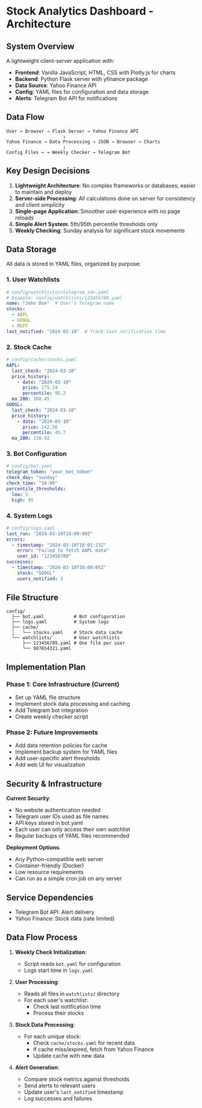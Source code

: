 # Stock Analytics Dashboard - Architecture

## System Overview

A lightweight client-server application with:
- **Frontend**: Vanilla JavaScript, HTML, CSS with Plotly.js for charts
- **Backend**: Python Flask server with yfinance package
- **Data Source**: Yahoo Finance API
- **Config**: YAML files for configuration and data storage
- **Alerts**: Telegram Bot API for notifications

## Data Flow
```
User → Browser → Flask Server → Yahoo Finance API
                     ↓
Yahoo Finance → Data Processing → JSON → Browser → Charts
                     ↓
Config Files ← → Weekly Checker → Telegram Bot
```

## Key Design Decisions

1. **Lightweight Architecture**: No complex frameworks or databases; easier to maintain and deploy
2. **Server-side Processing**: All calculations done on server for consistency and client simplicity
3. **Single-page Application**: Smoother user experience with no page reloads
4. **Simple Alert System**: 5th/95th percentile thresholds only
5. **Weekly Checking**: Sunday analysis for significant stock movements

## Data Storage

All data is stored in YAML files, organized by purpose:

### 1. User Watchlists
```yaml
# config/watchlists/<telegram_id>.yaml
# Example: config/watchlists/123456789.yaml
name: "John Doe"  # User's Telegram name
stocks:
  - AAPL
  - GOOGL
  - MSFT
last_notified: "2024-03-10"  # Track last notification time
```

### 2. Stock Cache
```yaml
# config/cache/stocks.yaml
AAPL:
  last_check: "2024-03-10"
  price_history:
    - date: "2024-03-10"
      price: 175.34
      percentile: 95.2
  ma_200: 168.45
GOOGL:
  last_check: "2024-03-10"
  price_history:
    - date: "2024-03-10"
      price: 142.56
      percentile: 45.7
  ma_200: 138.92
```

### 3. Bot Configuration
```yaml
# config/bot.yaml
telegram_token: "your_bot_token"
check_day: "sunday"
check_time: "18:00"
percentile_thresholds:
  low: 5
  high: 95
```

### 4. System Logs
```yaml
# config/logs.yaml
last_run: "2024-03-10T18:00:00Z"
errors:
  - timestamp: "2024-03-10T18:01:23Z"
    error: "Failed to fetch AAPL data"
    user_id: "123456789"
successes:
  - timestamp: "2024-03-10T18:00:05Z"
    stock: "GOOGL"
    users_notified: 3
```

## File Structure
```
config/
  ├── bot.yaml           # Bot configuration
  ├── logs.yaml          # System logs
  ├── cache/
  │   └── stocks.yaml    # Stock data cache
  └── watchlists/        # User watchlists
      ├── 123456789.yaml # One file per user
      └── 987654321.yaml
```

## Implementation Plan

### Phase 1: Core Infrastructure (Current)
- Set up YAML file structure
- Implement stock data processing and caching
- Add Telegram bot integration
- Create weekly checker script

### Phase 2: Future Improvements
- Add data retention policies for cache
- Implement backup system for YAML files
- Add user-specific alert thresholds
- Add web UI for visualization

## Security & Infrastructure

**Current Security**:
- No website authentication needed
- Telegram user IDs used as file names
- API keys stored in bot.yaml
- Each user can only access their own watchlist
- Regular backups of YAML files recommended

**Deployment Options**:
- Any Python-compatible web server
- Container-friendly (Docker)
- Low resource requirements
- Can run as a simple cron job on any server

## Service Dependencies
- Telegram Bot API: Alert delivery
- Yahoo Finance: Stock data (rate limited)

## Data Flow Process

1. **Weekly Check Initialization**:
   - Script reads `bot.yaml` for configuration
   - Logs start time in `logs.yaml`

2. **User Processing**:
   - Reads all files in `watchlists/` directory
   - For each user's watchlist:
     - Check last notification time
     - Process their stocks

3. **Stock Data Processing**:
   - For each unique stock:
     - Check `cache/stocks.yaml` for recent data
     - If cache miss/expired, fetch from Yahoo Finance
     - Update cache with new data

4. **Alert Generation**:
   - Compare stock metrics against thresholds
   - Send alerts to relevant users
   - Update user's `last_notified` timestamp
   - Log successes and failures